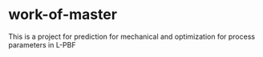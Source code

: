# work-of-master
This is a project for prediction for mechanical and optimization for process parameters in L-PBF
